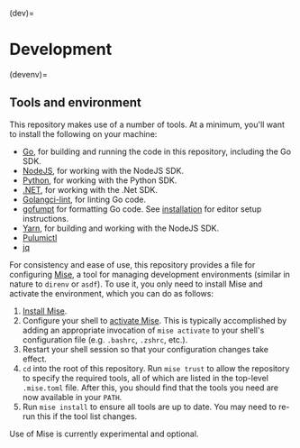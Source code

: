 (dev)=
# Development

(devenv)=
## Tools and environment

This repository makes use of a number of tools. At a minimum, you'll want to
install the following on your machine:

- [Go](https://go.dev/dl/), for building and running the code in this
  repository, including the Go SDK.
- [NodeJS](https://nodejs.org/en/download/), for working with the NodeJS SDK.
- [Python](https://www.python.org/downloads/), for working with the Python SDK.
- [.NET](https://dotnet.microsoft.com/download), for working with the .Net SDK.
- [Golangci-lint](https://github.com/golangci/golangci-lint), for linting Go
  code.
- [gofumpt](https://github.com/mvdan/gofumpt) for formatting Go code. See
  [installation](https://github.com/mvdan/gofumpt#installation) for editor setup
  instructions.
- [Yarn](https://yarnpkg.com/), for building and working with the NodeJS SDK.
- [Pulumictl](https://github.com/pulumi/pulumictl)
- [jq](https://stedolan.github.io/jq/)

For consistency and ease of use, this repository provides a
[](gh-file:pulumi#.mise.toml) file for configuring [Mise](https://mise.jdx.dev),
a tool for managing development environments (similar in nature to `direnv` or
`asdf`). To use it, you only need to install Mise and activate the environment,
which you can do as follows:

1. [Install
   Mise](https://mise.jdx.dev/getting-started.html#installing-mise-cli).
2. Configure your shell to [activate
   Mise](https://mise.jdx.dev/getting-started.html#activate-mise). This is
   typically accomplished by adding an appropriate invocation of `mise activate`
   to your shell's configuration file (e.g. `.bashrc`, `.zshrc`, etc.).
3. Restart your shell session so that your configuration changes take effect.
4. `cd` into the root of this repository. Run `mise trust` to allow the
   repository to specify the required tools, all of which are listed in the
   top-level `.mise.toml` file. After this, you should find that the tools you
   need are now available in your `PATH`.
5. Run `mise install` to ensure all tools are up to date. You may need to re-run
   this if the tool list changes.

Use of Mise is currently experimental and optional.
